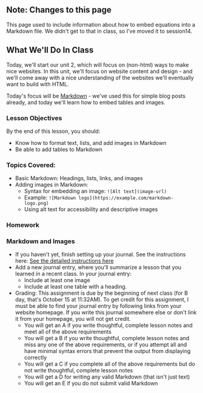 ## Note: Changes to this page
This page used to include information about how to embed equations into a Markdown file. We didn't get to that in class, so I've moved it to session14.

## What We'll Do In Class

Today, we'll start our unit 2, which will focus on (non-html) ways to make nice websites. In this unit, we'll focus on website content and design - and we'll come away with a nice understanding of the websites we'll eventually want to build with HTML.

Today's focus will be [Markdown](https://en.wikipedia.org/wiki/Markdown) - we've used this for simple blog posts already, and today we'll learn how to embed tables and images. 

### Lesson Objectives

By the end of this lesson, you should:
- Know how to format text, lists, and add images in Markdown
- Be able to add tables to Markdown

### Topics Covered:
- Basic Markdown: Headings, lists, links, and images
- Adding images in Markdown:
    - Syntax for embedding an image: `![Alt text](image-url)`
    - Example: `![Markdown logo](https://example.com/markdown-logo.png)`
    - Using alt text for accessibility and descriptive images


### Homework

### Markdown and Images

- If you haven't yet, finish setting up your journal. See the instructions here: [See the detailed instructions here](../projects/project.html?id=02_journal_setup)
- Add a new journal entry, where you'll summarize a lesson that you learned in a recent class. In your journal entry:
    - Include at least one image
    - Include at least one table with a heading. 
- Grading: This assignment is due by the beginning of next class (for B day, that's October 15 at 11:32AM). To get credit for this assignment, I must be able to find your journal entry by following links from your website homepage. If you write this journal somewhere else or don't link it from your homepage, you will not get credit.
    - You will get an A if you write thoughtful, complete lesson notes and meet all of the above requirements
    - You will get a B if you write thoughtful, complete lesson notes and miss any one of the above requirements, or if you attempt all and have minimal syntax errors that prevent the output from displaying correctly
    - You will get a C if you complete all of the above requirements but do not write thoughtful, complete lesson notes
    - You will get a D for writing any valid Markdown (that isn't just text)
    - You will get an E if you do not submit valid Markdown

